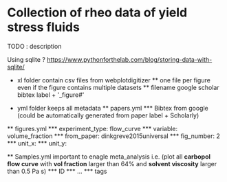 # Collection of rheo data of yield stress fluids

TODO : description

Using sqlite ?
https://www.pythonforthelab.com/blog/storing-data-with-sqlite/

* xl folder contain csv files from webplotdigitizer
** one file per figure even if the figure contains multiple datasets
** filename google scholar bibtex label + '_figure#'

* yml folder keeps all metadata
** papers.yml
*** Bibtex from google (could be automatically generated from paper label + Scholarly)

** figures.yml
*** experiment_type: flow_curve
*** variable: volume_fraction
*** from_paper: dinkgreve2015universal
*** fig_number: 2
*** unit_x: 
*** unit_y:

** Samples.yml important to enagle meta_analysis i.e. (plot all **carbopol** **flow curve** with **vol fraction** larger than 64% and **solvent viscosity** larger than 0.5 Pa s)
*** ID
*** ...
*** tags

